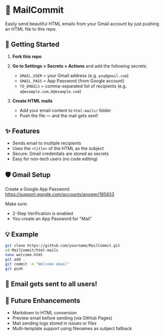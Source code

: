 # 📧 MailCommit

Easily send beautiful HTML emails from your Gmail account by just pushing an HTML file to this repo.

## 🚀 Getting Started

1. **Fork this repo**
2. **Go to Settings > Secrets > Actions** and add the following secrets:

   - `GMAIL_USER` = your Gmail address (e.g. `you@gmail.com`)
   - `GMAIL_PASS` = App Password (from Google account)
   - `TO_EMAILS` = comma-separated list of recipients (e.g. `a@example.com,b@example.com`)

3. **Create HTML mails**
   - Add your email content to `html-mails/` folder
   - Push the file — and the mail gets sent!

## ✨ Features

- Sends email to multiple recipients
- Uses the `<title>` of the HTML as the subject
- Secure: Gmail credentials are stored as secrets
- Easy for non-tech users (no code editing)

## 🛡️ Gmail Setup

Create a Google App Password:  
https://support.google.com/accounts/answer/185833

Make sure:
- 2-Step Verification is enabled
- You create an App Password for "Mail"

## 💡 Example

```bash
git clone https://github.com/yourname/MailCommit.git
cd MailCommit/html-mails
nano welcome.html
git add .
git commit -m "Welcome email"
git push
```
## 📨 Email gets sent to all users!

## 🧠 Future Enhancements
- Markdown to HTML conversion
- Preview email before sending (via GitHub Pages)
- Mail sending logs stored in issues or files
- Multi-template support using filenames as subject fallback
